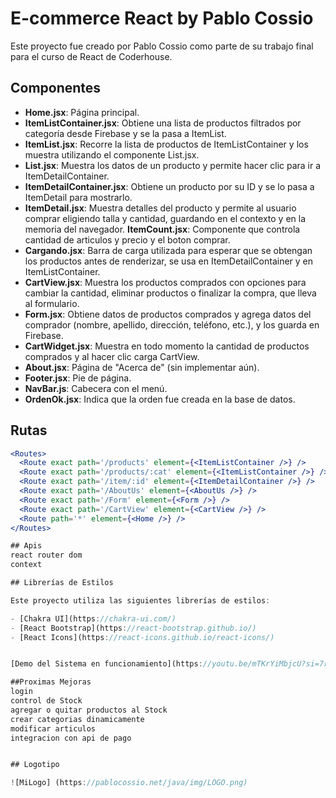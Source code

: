 # E-commerce React by Pablo Cossio

Este proyecto fue creado por Pablo Cossio como parte de su trabajo final para el curso de React de Coderhouse.

## Componentes

- **Home.jsx**: Página principal.
- **ItemListContainer.jsx**: Obtiene una lista de productos filtrados por categoría desde Firebase y se la pasa a ItemList.
- **ItemList.jsx**: Recorre la lista de productos de ItemListContainer y los muestra utilizando el componente List.jsx.
- **List.jsx**: Muestra los datos de un producto y permite hacer clic para ir a ItemDetailContainer.
- **ItemDetailContainer.jsx**: Obtiene un producto por su ID y se lo pasa a ItemDetail para mostrarlo.
- **ItemDetail.jsx**: Muestra detalles del producto y permite al usuario comprar eligiendo talla y cantidad, guardando en el contexto y en la memoria del navegador.
  **ItemCount.jsx**: Componente que controla cantidad de articulos y precio y el boton comprar.
- **Cargando.jsx**: Barra de carga utilizada para esperar que se obtengan los productos antes de renderizar, se usa en ItemDetailContainer y en ItemListContainer.
- **CartView.jsx**: Muestra los productos comprados con opciones para cambiar la cantidad, eliminar productos o finalizar la compra, que lleva al formulario.
- **Form.jsx**: Obtiene datos de productos comprados y agrega datos del comprador (nombre, apellido, dirección, teléfono, etc.), y los guarda en Firebase.
- **CartWidget.jsx**: Muestra en todo momento la cantidad de productos comprados y al hacer clic carga CartView.
- **About.jsx**: Página de "Acerca de" (sin implementar aún).
- **Footer.jsx**: Pie de página.
- **NavBar.js**: Cabecera con el menú.
- **OrdenOk.jsx**: Indica que la orden fue creada en la base de datos.

## Rutas

```jsx
<Routes>
  <Route exact path='/products' element={<ItemListContainer />} />
  <Route exact path='/products/:cat' element={<ItemListContainer />} />
  <Route exact path='/item/:id' element={<ItemDetailContainer />} />
  <Route exact path='/AboutUs' element={<AboutUs />} />
  <Route exact path='/Form' element={<Form />} />
  <Route exact path='/CartView' element={<CartView />} />
  <Route path='*' element={<Home />} />
</Routes>

## Apis
react router dom
context

## Librerías de Estilos

Este proyecto utiliza las siguientes librerías de estilos:

- [Chakra UI](https://chakra-ui.com/)
- [React Bootstrap](https://react-bootstrap.github.io/)
- [React Icons](https://react-icons.github.io/react-icons/)


[Demo del Sistema en funcionamiento](https://youtu.be/mTKrYiMbjcU?si=7r7CxvRiGO5wbGX6)

##Proximas Mejoras
login
control de Stock
agregar o quitar productos al Stock
crear categorias dinamicamente
modificar articulos
integracion con api de pago


## Logotipo

![MiLogo] (https://pablocossio.net/java/img/LOGO.png)

